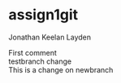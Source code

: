 # assign1git
Jonathan Keelan Layden

First comment  
testbranch change  
This is a change on newbranch
